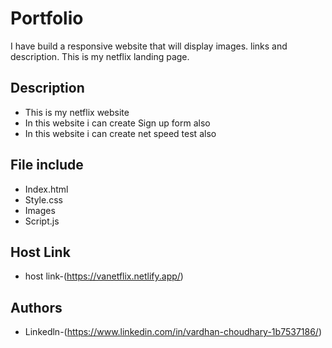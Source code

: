 
# Portfolio
I have build a responsive website that will display images. links and description. This is my netflix landing page.







## Description
- This is my netflix  website
- In this website i can create Sign up form also
- In  this website i can create net speed test also




## File include
- Index.html
- Style.css
- Images
- Script.js
## Host Link

- host link-(https://vanetflix.netlify.app/)



## Authors

- Linkedln-(https://www.linkedin.com/in/vardhan-choudhary-1b7537186/)

